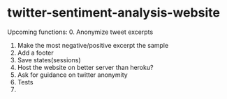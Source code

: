 # twitter-sentiment-analysis-website
Upcoming functions:
0. Anonymize tweet excerpts
1. Make the most negative/positive excerpt the sample
2. Add a footer
3. Save states(sessions)
4. Host the website on better server than heroku?
5. Ask for guidance on twitter anonymity
6. Tests
7. 

